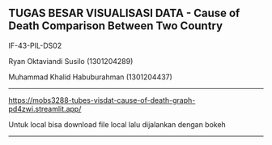 TUGAS BESAR VISUALISASI DATA -
Cause of Death Comparison Between Two Country
--------------------------------

IF-43-PIL-DS02

Ryan Oktaviandi Susilo (1301204289)

Muhammad Khalid Habuburahman (1301204437)

--------------------------------

https://mobs3288-tubes-visdat-cause-of-death-graph-pd4zwi.streamlit.app/

Untuk local bisa download file local lalu dijalankan dengan bokeh

--------------------------------





